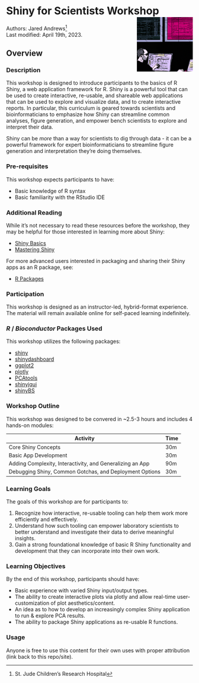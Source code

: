 
# Shiny for Scientists Workshop <img align="right" src="man/figures/logo.png" alt="Learning Shiny" width="30%" />

Authors: Jared Andrews[^1] <br/> Last modified: April 19th, 2023.

## Overview

### Description

This workshop is designed to introduce participants to the basics of R
Shiny, a web application framework for R. Shiny is a powerful tool that
can be used to create interactive, re-usable, and shareable web
applications that can be used to explore and visualize data, and to
create interactive reports. In particular, this curriculum is geared
towards scientists and bioinformaticians to emphasize how Shiny can
streamline common analyses, figure generation, and empower bench
scientists to explore and interpret their data.

Shiny can be *more* than a way for scientists to dig through data - it
can be a powerful framework for expert bioinformaticians to streamline
figure generation and interpretation they’re doing themselves.

### Pre-requisites

This workshop expects participants to have:

- Basic knowledge of R syntax
- Basic familiarity with the RStudio IDE

### Additional Reading

While it’s not necessary to read these resources before the workshop,
they may be helpful for those interested in learning more about Shiny:

- [Shiny
  Basics](https://shiny.rstudio.com/tutorial/written-tutorial/lesson1/)
- [Mastering Shiny](https://mastering-shiny.org/)

For more advanced users interested in packaging and sharing their Shiny
apps as an R package, see:

- [R Packages](https://r-pkgs.org/)

### Participation

This workshop is designed as an instructor-led, hybrid-format
experience. The material will remain available online for self-paced
learning indefinitely.

### *R* / *Bioconductor* Packages Used

This workshop utilizes the following packages:

- [shiny](https://shiny.rstudio.com/)
- [shinydashboard](https://rstudio.github.io/shinydashboard/)
- [ggplot2](https://ggplot2.tidyverse.org/)
- [plotly](https://plotly.com/r/)
- [PCAtools](https://bioconductor.org/packages/release/bioc/html/PCAtools.html)
- [shinyjqui](https://cran.r-project.org/web/packages/shinyjqui/index.html)
- [shinyBS](https://cran.r-project.org/web/packages/shinyBS/index.html)

### Workshop Outline

This workshop was designed to be convered in \~2.5-3 hours and includes
4 hands-on modules:

| Activity                                                  | Time |
|-----------------------------------------------------------|------|
| Core Shiny Concepts                                       | 30m  |
| Basic App Development                                     | 30m  |
| Adding Complexity, Interactivity, and Generalizing an App | 90m  |
| Debugging Shiny, Common Gotchas, and Deployment Options   | 30m  |

### Learning Goals

The goals of this workshop are for participants to:

1.  Recognize how interactive, re-usable tooling can help them work more
    efficiently and effectively.
2.  Understand how such tooling can empower laboratory scientists to
    better understand and investigate their data to derive meaningful
    insights.
3.  Gain a strong foundational knowledge of basic R Shiny functionality
    and development that they can incorporate into their own work.

### Learning Objectives

By the end of this workshop, participants should have:

- Basic experience with varied Shiny input/output types.
- The ability to create interactive plots via plotly and allow real-time
  user-customization of plot aesthetics/content.
- An idea as to how to develop an increasingly complex Shiny application
  to run & explore PCA results.
- The ability to package Shiny applications as re-usable R functions.

### Usage

Anyone is free to use this content for their own uses with proper
attribution (link back to this repo/site).

[^1]: St. Jude Children’s Research Hospital
